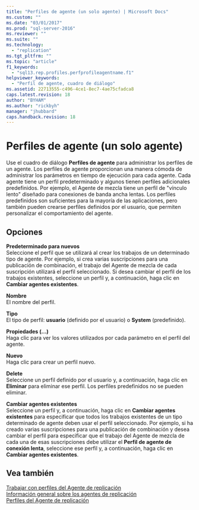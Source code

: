 ```yaml
---
title: "Perfiles de agente (un solo agente) | Microsoft Docs"
ms.custom: ""
ms.date: "03/01/2017"
ms.prod: "sql-server-2016"
ms.reviewer: ""
ms.suite: ""
ms.technology: 
  - "replication"
ms.tgt_pltfrm: ""
ms.topic: "article"
f1_keywords: 
  - "sql13.rep.profiles.perfprofileagentname.f1"
helpviewer_keywords: 
  - "Perfil de agente, cuadro de diálogo"
ms.assetid: 22713555-c496-4ce1-8ec7-4ae75cfadca8
caps.latest.revision: 18
author: "BYHAM"
ms.author: "rickbyh"
manager: "jhubbard"
caps.handback.revision: 18
---
```

# Perfiles de agente (un solo agente)
  Use el cuadro de diálogo **Perfiles de agente** para administrar los perfiles de un agente. Los perfiles de agente proporcionan una manera cómoda de administrar los parámetros en tiempo de ejecución para cada agente. Cada agente tiene un perfil predeterminado y algunos tienen perfiles adicionales predefinidos. Por ejemplo, el Agente de mezcla tiene un perfil de "vínculo lento" diseñado para conexiones de banda ancha lentas. Los perfiles predefinidos son suficientes para la mayoría de las aplicaciones, pero también pueden crearse perfiles definidos por el usuario, que permiten personalizar el comportamiento del agente.  
  
## Opciones  
 **Predeterminado para nuevos**  
 Seleccione el perfil que se utilizará al crear los trabajos de un determinado tipo de agente. Por ejemplo, si crea varias suscripciones para una publicación de combinación, el trabajo del Agente de mezcla de cada suscripción utilizará el perfil seleccionado. Si desea cambiar el perfil de los trabajos existentes, seleccione un perfil y, a continuación, haga clic en **Cambiar agentes existentes**.  
  
 **Nombre**  
 El nombre del perfil.  
  
 **Tipo**  
 El tipo de perfil: **usuario** (definido por el usuario) o **System** (predefinido).  
  
 **Propiedades (...)**  
 Haga clic para ver los valores utilizados por cada parámetro en el perfil del agente.  
  
 **Nuevo**  
 Haga clic para crear un perfil nuevo.  
  
 **Delete**  
 Seleccione un perfil definido por el usuario y, a continuación, haga clic en **Eliminar** para eliminar ese perfil. Los perfiles predefinidos no se pueden eliminar.  
  
 **Cambiar agentes existentes**  
 Seleccione un perfil y, a continuación, haga clic en **Cambiar agentes existentes** para especificar que todos los trabajos existentes de un tipo determinado de agente deben usar el perfil seleccionado. Por ejemplo, si ha creado varias suscripciones para una publicación de combinación y desea cambiar el perfil para especificar que el trabajo del Agente de mezcla de cada una de esas suscripciones debe utilizar el **Perfil de agente de conexión lenta**, seleccione ese perfil y, a continuación, haga clic en **Cambiar agentes existentes**.  
  
## Vea también  
 [Trabajar con perfiles del Agente de replicación](../../relational-databases/replication/agents/work-with-replication-agent-profiles.md)   
 [Información general sobre los agentes de replicación](../../relational-databases/replication/agents/replication-agents-overview.md)   
 [Perfiles del Agente de replicación](../../relational-databases/replication/agents/replication-agent-profiles.md)  
  
  